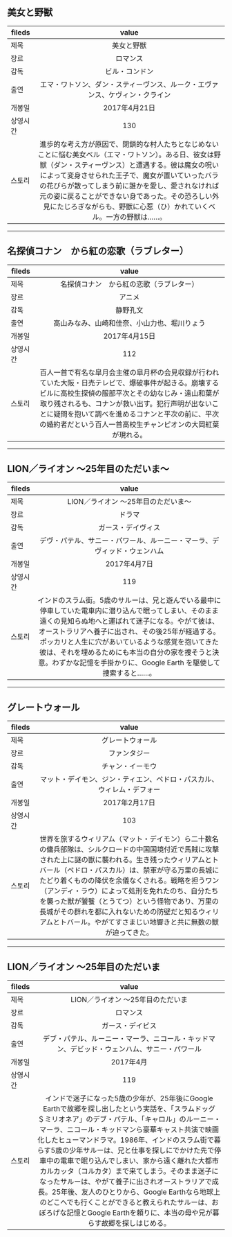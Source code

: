 ## 美女と野獣
| fileds        | value           |
| ------------- |:-------------:|
| 제목      | 美女と野獣 |
| 장르      | ロマンス      |
| 감독 | ビル・コンドン      |
| 출연 | エマ・ワトソン、ダン・スティーヴンス、ルーク・エヴァンス、ケヴィン・クライン      |
| 개봉일 | 2017年4月21日     |
| 상영시간 | 130      |
| 스토리 | 進歩的な考え方が原因で、閉鎖的な村人たちとなじめないことに悩む美女ベル（エマ・ワトソン）。ある日、彼女は野獣（ダン・スティーヴンス）と遭遇する。彼は魔女の呪いによって変身させられた王子で、魔女が置いていったバラの花びらが散ってしまう前に誰かを愛し、愛されなければ元の姿に戻ることができない身であった。その恐ろしい外見にたじろぎながらも、野獣に心惹（ひ）かれていくベル。一方の野獣は……。      |

---
## 名探偵コナン　から紅の恋歌（ラブレター）

| fileds        | value         |
| ------------- |:-------------:|
| 제목         | 名探偵コナン　から紅の恋歌（ラブレター） |
| 장르         | アニメ                |
| 감독         |  静野孔文         |
| 출연         |  高山みなみ、山崎和佳奈、小山力也、堀川りょう             |
| 개봉일       |   2017年4月15日       |
| 상영시간     |   112              |
| 스토리       |  百人一首で有名な皐月会主催の皐月杯の会見収録が行われていた大阪・日売テレビで、爆破事件が起きる。崩壊するビルに高校生探偵の服部平次とその幼なじみ・遠山和葉が取り残されるも、コナンが救い出す。犯行声明が出ないことに疑問を抱いて調べを進めるコナンと平次の前に、平次の婚約者だという百人一首高校生チャンピオンの大岡紅葉が現れる。     |

---
## LION／ライオン ～25年目のただいま～
| fileds        | value         |
| ------------- |:-------------:|
| 제목         |  LION／ライオン ～25年目のただいま～          |
| 장르         |  ドラマ               |
| 감독         |  ガース・デイヴィス               |
| 출연         |  デヴ・パテル、サニー・パワール、ルーニー・マーラ、デヴィッド・ウェンハム               |
| 개봉일       |  2017年4月7日            |
| 상영시간     |  119               |
| 스토리       |  インドのスラム街。5歳のサルーは、兄と遊んでいる最中に停車していた電車内に潜り込んで眠ってしまい、そのまま遠くの見知らぬ地へと運ばれて迷子になる。やがて彼は、オーストラリアへ養子に出され、その後25年が経過する。ポッカリと人生に穴があいているような感覚を抱いてきた彼は、それを埋めるためにも本当の自分の家を捜そうと決意。わずかな記憶を手掛かりに、Google Earth を駆使して捜索すると……。              |

---
## グレートウォール
| fileds        | value         |
| ------------- |:-------------:|
| 제목         | グレートウォール|
| 장르         | ファンタジー|
| 감독         | チャン・イーモウ|
| 출연         | マット・デイモン、ジン・ティエン、ペドロ・パスカル、ウィレム・デフォー|
| 개봉일       | 	2017年2月17日|
| 상영시간     | 103|
| 스토리       | 世界を旅するウィリアム（マット・デイモン）ら二十数名の傭兵部隊は、シルクロードの中国国境付近で馬賊に攻撃された上に謎の獣に襲われる。生き残ったウィリアムとトバール（ペドロ・パスカル）は、禁軍が守る万里の長城にたどり着くものの降伏を余儀なくされる。戦略を担うワン（アンディ・ラウ）によって処刑を免れたのち、自分たちを襲った獣が饕餮（とうてつ）という怪物であり、万里の長城がその群れを都に入れないための防壁だと知るウィリアムとトバール。やがてすさまじい地響きと共に無数の獣が迫ってきた。|

---
## LION／ライオン ～25年目のただいま
| fileds        | value         |
| ------------- |:-------------:|
| 제목         | LION／ライオン ～25年目のただいま|
| 장르         | ロマンス|
| 감독         | ガース・デイビス|
| 출연         |デブ・パテル、ルーニー・マーラ、ニコール・キッドマン、デビッド・ウェンハム、サニー・パワール |
| 개봉일       | 2017年4月|
| 상영시간     | 119|
| 스토리       |インドで迷子になった5歳の少年が、25年後にGoogle Earthで故郷を探し出したという実話を、「スラムドッグ＄ミリオネア」のデブ・パテル、「キャロル」のルーニー・マーラ、ニコール・キッドマンら豪華キャスト共演で映画化したヒューマンドラマ。1986年、インドのスラム街で暮らす5歳の少年サルーは、兄と仕事を探しにでかけた先で停車中の電車で眠り込んでしまい、家から遠く離れた大都市カルカッタ（コルカタ）まで来てしまう。そのまま迷子になったサルーは、やがて養子に出されオーストラリアで成長。25年後、友人のひとりから、Google Earthなら地球上のどこへでも行くことができると教えられたサルーは、おぼろげな記憶とGoogle Earthを頼りに、本当の母や兄が暮らす故郷を探しはじめる。|

